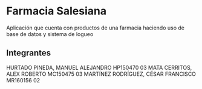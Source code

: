 # Farmacia Salesiana 
Aplicación que cuenta con productos de una farmacia haciendo uso de base de datos y sistema de logueo

## Integrantes 
HURTADO PINEDA, MANUEL ALEJANDRO    	HP150470        03
MATA CERRITOS, ALEX ROBERTO             MC150475        03
MARTÍNEZ RODRÍGUEZ, CÉSAR FRANCISCO 	MR160156 	02

